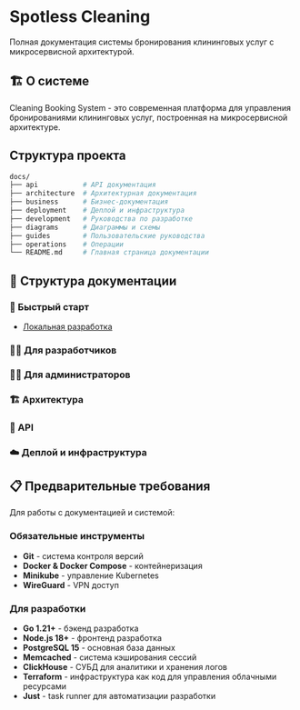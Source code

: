 # Spotless Cleaning

Полная документация системы бронирования клининговых услуг с микросервисной архитектурой.

## 🏗️ О системе

Cleaning Booking System - это современная платформа для управления бронированиями клининговых услуг, построенная на микросервисной архитектуре.

## Структура проекта

```bash
docs/
├── api           # API документация
├── architecture  # Архитектурная документация
├── business      # Бизнес-документация
├── deployment    # Деплой и инфраструктура
├── development   # Руководства по разработке
├── diagrams      # Диаграммы и схемы
├── guides        # Пользовательские руководства
├── operations    # Операции
└── README.md     # Главная страница документации
```

## 📖 Структура документации

### 🚀 Быстрый старт

- [Локальная разработка](./development/setup.md)

### 👨‍💻 Для разработчиков

### 👨‍💼 Для администраторов

### 🏗️ Архитектура

### 📡 API

### ☁️ Деплой и инфраструктура

## 📋 Предварительные требования

Для работы с документацией и системой:

### Обязательные инструменты

- **Git** - система контроля версий
- **Docker & Docker Compose** - контейнеризация
- **Minikube** - управление Kubernetes
- **WireGuard** - VPN доступ

### Для разработки

- **Go 1.21+** - бэкенд разработка
- **Node.js 18+** - фронтенд разработка
- **PostgreSQL 15** - основная база данных
- **Memcached** - система кэширования сессий
- **ClickHouse** - СУБД для аналитики и хранения логов
- **Terraform** - инфраструктура как код для управления облачными ресурсами
- **Just** - task runner для автоматизации разработки
